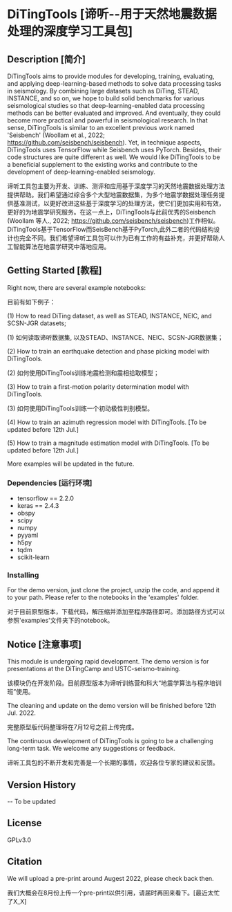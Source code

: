 # DiTingTools [谛听--用于天然地震数据处理的深度学习工具包]

## Description [简介]

DiTingTools aims to provide modules for developing, training, evaluating, and applying deep-learning-based methods to solve data processing tasks in seismology. By combining large datasets such as DiTing, STEAD, INSTANCE, and so on, we hope to build solid benchmarks for various seismological studies so that deep-learning-enabled data processing methods can be better evaluated and improved. And eventually, they could become more practical and powerful in seismological research. In that sense, DiTingTools is similar to an excellent previous work named 'Seisbench' (Woollam et al., 2022; https://github.com/seisbench/seisbench). Yet, in technique aspects, DiTingTools uses TensorFlow while Seisbench uses PyTorch. Besides, their code structures are quite different as well. We would like DiTingTools to be a beneficial supplement to the existing works and contribute to the development of deep-learning-enabled seismology.

谛听工具包主要为开发、训练、测评和应用基于深度学习的天然地震数据处理方法提供帮助。我们希望通过综合多个大型地震数据集，为多个地震学数据处理任务提供基准测试，以更好改进这些基于深度学习的处理方法，使它们更加实用和有效，更好的为地震学研究服务。在这一点上，DiTingTools与此前优秀的Seisbench (Woollam 等人., 2022; https://github.com/seisbench/seisbench)工作相似。DiTingTools基于TensorFlow而SeisBench基于PyTorch,此外二者的代码结构设计也完全不同。我们希望谛听工具包可以作为已有工作的有益补充，并更好帮助人工智能算法在地震学研究中落地应用。

## Getting Started [教程]

Right now, there are several example notebooks: 

目前有如下例子：

(1) How to read DiTing dataset, as well as STEAD, INSTANCE, NEIC, and SCSN-JGR datasets;

(1) 如何读取谛听数据集, 以及STEAD、INSTANCE、NEIC、SCSN-JGR数据集；

(2) How to train an earthquake detection and phase picking model with DiTingTools.

(2) 如何使用DiTingTools训练地震检测和震相拾取模型；

(3) How to train a first-motion polarity determination model with DiTingTools. 

(3) 如何使用DiTingTools训练一个初动极性判别模型。

(4) How to train an azimuth regression model with DiTingTools. [To be updated before 12th Jul.]

(5) How to train a magnitude estimation model with DiTingTools. [To be updated before 12th Jul.]

More examples will be updated in the future.

### Dependencies [运行环境]

* tensorflow == 2.2.0
* keras == 2.4.3
* obspy
* scipy
* numpy
* pyyaml
* h5py
* tqdm
* scikit-learn

### Installing

For the demo version, just clone the project, unzip the code, and append it to your path. Please refer to the notebooks in the 'examples' folder.

对于目前原型版本，下载代码，解压缩并添加至程序路径即可。添加路径方式可以参照'examples'文件夹下的notebook。

## Notice [注意事项]

This module is undergoing rapid development. The demo version is for presentations at the DiTingCamp and USTC-seismo-training.

该模块仍在开发阶段。目前原型版本为谛听训练营和科大“地震学算法与程序培训班”使用。

The cleaning and update on the demo version will be finished before 12th Jul. 2022.

完整原型版代码整理将在7月12号之前上传完成。

The continuous development of DiTingTools is going to be a challenging long-term task. We welcome any suggestions or feedback.

谛听工具包的不断开发和完善是一个长期的事情，欢迎各位专家的建议和反馈。

## Version History

-- To be updated

## License

GPLv3.0

## Citation

We will upload a pre-print around Augest 2022, please check back then.

我们大概会在8月份上传一个pre-print以供引用，请届时再回来看下。[最近太忙了X_X]